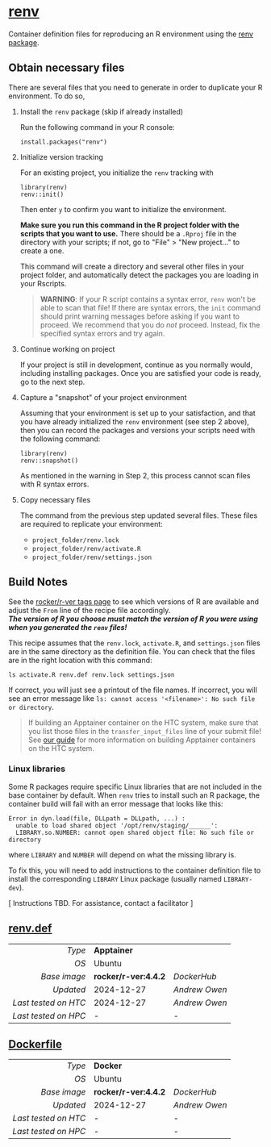 <!--
   Copyright 2024, Center for High Throughput Computing, University of Wisconsin - Madison

   Licensed under the Apache License, Version 2.0 (the "License");
   you may not use this file except in compliance with the License.
   You may obtain a copy of the License at

       http://www.apache.org/licenses/LICENSE-2.0

   Unless required by applicable law or agreed to in writing, software
   distributed under the License is distributed on an "AS IS" BASIS,
   WITHOUT WARRANTIES OR CONDITIONS OF ANY KIND, either express or implied.
   See the License for the specific language governing permissions and
   limitations under the License.
-->

# [renv](/software/R/renv)

Container definition files for reproducing an R environment using the [renv package](https://rstudio.github.io/renv/). 

## Obtain necessary files

There are several files that you need to generate in order to duplicate your R environment.
To do so,

1. Install the `renv` package (skip if already installed) 

   Run the following command in your R console:

   ```
   install.packages("renv")
   ```

2. Initialize version tracking

   For an existing project, you initialize the `renv` tracking with

   ```
   library(renv)
   renv::init()
   ```

   Then enter `y` to confirm you want to initialize the environment.

   **Make sure you run this command in the R project folder with the scripts that you want to use.**
   There should be a `.Rproj` file in the directory with your scripts; if not, go to "File" > "New project..." to create a one.

   This command will create a directory and several other files in your project folder, and automatically detect the packages you are loading in your Rscripts.

   > **WARNING**: If your R script contains a syntax error, `renv` won't be able to scan that file!
   > If there are syntax errors, the `init` command should print warning messages before asking if you want to proceed.
   > We recommend that you do *not* proceed.
   > Instead, fix the specified syntax errors and try again.

3. Continue working on project

   If your project is still in development, continue as you normally would, including installing packages.
   Once you are satisfied your code is ready, go to the next step.

4. Capture a "snapshot" of your project environment

   Assuming that your environment is set up to your satisfaction, and that you have already initialized the `renv` environment (see step 2 above), 
   then you can record the packages and versions your scripts need with the following command:

   ```
   library(renv)
   renv::snapshot()
   ```

   As mentioned in the warning in Step 2, this process cannot scan files with R syntax errors.

5. Copy necessary files

   The command from the previous step updated several files.
   These files are required to replicate your environment:

   * `project_folder/renv.lock`
   * `project_folder/renv/activate.R`
   * `project_folder/renv/settings.json`

## Build Notes

See the [rocker/r-ver tags 
page](https://hub.docker.com/r/rocker/r-ver/tags) 
to see which versions of R are available
and adjust the `From` line of the recipe file accordingly.  
***The version of R you choose must match the version of R you were using when you generated the `renv` files!***

This recipe assumes that the `renv.lock`, `activate.R`, and `settings.json` files are in the same directory as the definition file.
You can check that the files are in the right location with this command:

```
ls activate.R renv.def renv.lock settings.json
```

If correct, you will just see a printout of the file names.
If incorrect, you will see an error message like `ls: cannot access '<filename>': No such file or directory`. 

> If building an Apptainer container on the HTC system, make sure that you list those files in the `transfer_input_files` line of your submit file!
> See [our guide](https://chtc.cs.wisc.edu/uw-research-computing/apptainer-htc) for more information on building Apptainer containers on the HTC system.

### Linux libraries

Some R packages require specific Linux libraries that are not included in the base container by default.
When `renv` tries to install such an R package, the container build will fail with an error message that looks like this:

```
Error in dyn.load(file, DLLpath = DLLpath, ...) :
  unable to load shared object '/opt/renv/staging/______':
  LIBRARY.so.NUMBER: cannot open shared object file: No such file or directory
```

where `LIBRARY` and `NUMBER` will depend on what the missing library is.

To fix this, you will need to add instructions to the container definition file to install the corresponding `LIBRARY` Linux package (usually named `LIBRARY-dev`).

[ Instructions TBD. For assistance, contact a facilitator ]

## [renv.def](renv.def)

| | | |
| ---: | :--- | :--- |
| *Type* | **Apptainer** | |
| *OS* | Ubuntu | |
| *Base image* | **rocker/r-ver:4.4.2** | *DockerHub* |
| *Updated* | 2024-12-27 | *Andrew Owen* |
| *Last tested on HTC* | 2024-12-27 | *Andrew Owen* |
| *Last tested on HPC* | - | - |

## [Dockerfile](Dockerfile)

| | | |
| ---: | :--- | :--- |
| *Type* | **Docker** | |
| *OS* | Ubuntu | |
| *Base image* | **rocker/r-ver:4.4.2** | *DockerHub* |
| *Updated* | 2024-12-27 | *Andrew Owen* |
| *Last tested on HTC* | - | - |
| *Last tested on HPC* | - | - |
